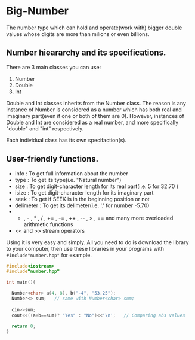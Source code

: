 # Big-Number
The number type which can hold and operate(work with) bigger double values whose digits are more than milions or even billions.

## Number hieararchy and its specifications.
There are 3 main classes you can use:
1. Number
2. Double
3. Int

Double and Int classes inherits from the Number class. The reason is any instance of Number is considered as a number which has
both real and imaginary part(even if one or both of them are 0). However, instances of Double and Int are considered as a real number, and more specifically "double" and "int" respectively.

Each individual class has its own specifaction(s).

## User-friendly functions.
- info : To get full information about the number
- type : To get its type(i.e. "Natural number")
- size : To get digit-character length for its real part(i.e. 5 for 32.70 )
- isize : To get digit-character length for its imaginary part
- seek : To get if SEEK is in the beginning position or not
- delimeter : To get its delimeter(i.e. '.' for number -5.70)
- + , - , * , / , += , -= , ++ , -- , > , == and many more overloaded arithmetic functions
- << and >> stream operators


Using it is very easy and simply. All you need to do is download the library to your computer, then use these libraries in your programs with ```#include"number.hpp"``` for example.

```c++
#include<iostream>
#include"number.hpp"

int main(){

  Number<char> a(4, 8), b("-4", "53.25");
  Number<> sum;   // same with Number<char> sum;
  
  cin>>sum;
  cout<<((a+b==sum)? "Yes" : "No")<<'\n';   // Comparing abs values

  return 0;
}
```
